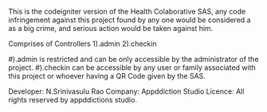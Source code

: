 This is the codeigniter version of the Health Colaborative SAS, any code infringement against this project found by any one would
be considered a as a big crime, and serious action would be taken against him.

Comprises of Controllers
1).admin
2).checkin

#).admin is restricted and can be only accessible by the administrator of the project.
#).checkin can be accessible by any user or family associated with this project or whoever having a QR Code given by the SAS.

Developer: N.Srinivasulu Rao
Company: Appddiction Studio
Licence: All rights reserved by appddictions studio.



